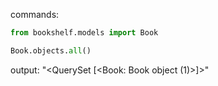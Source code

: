 commands:

```python
from bookshelf.models import Book

Book.objects.all()
```

output: "<QuerySet [<Book: Book object (1)>]>"
